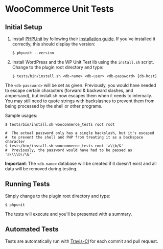 # WooCommerce Unit Tests

## Initial Setup

1) Install [PHPUnit](http://phpunit.de/) by following their [installation guide](https://phpunit.de/getting-started.html). If you've installed it correctly, this should display the version:

    ```
    $ phpunit --version
    ```

2) Install WordPress and the WP Unit Test lib using the `install.sh` script. Change to the plugin root directory and type:

    ```
    $ tests/bin/install.sh <db-name> <db-user> <db-password> [db-host]
    ```

The `<db-password>` will be set as given. Previously, you would have needed to escape certain characters (forward & backward slashes, and ampersand), but install.sh now escapes them when it needs to internally. You may still need to quote strings with backslashes to prevent them from being processed by the shell or other programs.

Sample usages:

    $ tests/bin/install.sh woocommerce_tests root root

    #  The actual password only has a single backslash, but it's escaped
	#  to prevent the shell and PHP from treating it as a backspace character
    $ tests/bin/install.sh woocommerce_tests root 'a\\b/&'
    #  Previously, the password would have had to be passed as 'a\\\\b\/\&'

**Important**: The `<db-name>` database will be created if it doesn't exist and all data will be removed during testing.

## Running Tests

Simply change to the plugin root directory and type:

    $ phpunit

The tests will execute and you'll be presented with a summary.

## Automated Tests

Tests are automatically run with [Travis-CI](https://travis-ci.org/woocommerce/woocommerce) for each commit and pull request.
